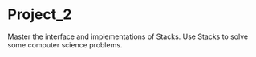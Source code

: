 # Project_2
Master the interface and implementations of Stacks. Use Stacks to solve some computer science problems.
